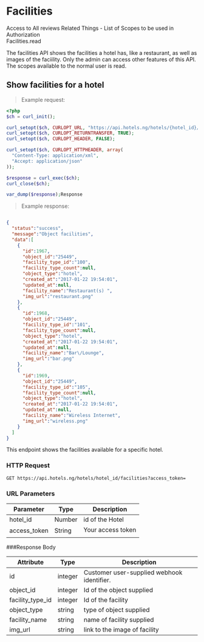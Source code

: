 # Facilities
Access to All reviews Related Things - List of Scopes to be used in Authorization<br>
Facilities.read

The facilities API shows the facilities a hotel has, like a restaurant, as well as images of the faciility. Only the admin can access other features of this API. The scopes available to the normal user is read.
## Show facilities for a hotel


> Example request:

```php
<?php
$ch = curl_init();

curl_setopt($ch, CURLOPT_URL, "https://api.hotels.ng/hotels/{hotel_id}/facilities?access_token=");
curl_setopt($ch, CURLOPT_RETURNTRANSFER, TRUE);
curl_setopt($ch, CURLOPT_HEADER, FALSE);

curl_setopt($ch, CURLOPT_HTTPHEADER, array(
  "Content-Type: application/xml",
  "Accept: application/json"
));

$response = curl_exec($ch);
curl_close($ch);

var_dump($response);Response
```

> Example response:

```json

{  
  "status":"success",
  "message":"Object facilities",
  "data":[  
    {  
      "id":1967,
      "object_id":"25449",
      "facility_type_id":"100",
      "facility_type_count":null,
      "object_type":"hotel",
      "created_at":"2017-01-22 19:54:01",
      "updated_at":null,
      "facility_name":"Restaurant(s) ",
      "img_url":"restaurant.png"
    },
    {  
      "id":1968,
      "object_id":"25449",
      "facility_type_id":"101",
      "facility_type_count":null,
      "object_type":"hotel",
      "created_at":"2017-01-22 19:54:01",
      "updated_at":null,
      "facility_name":"Bar\/Lounge",
      "img_url":"bar.png"
    },
    {  
      "id":1969,
      "object_id":"25449",
      "facility_type_id":"105",
      "facility_type_count":null,
      "object_type":"hotel",
      "created_at":"2017-01-22 19:54:01",
      "updated_at":null,
      "facility_name":"Wireless Internet",
      "img_url":"wireless.png"
    }
  ]
}


```

This endpoint shows the facilities available for a specific hotel.

### HTTP Request

`GET https://api.hotels.ng/hotels/hotel_id/facilities?access_token=`

### URL Parameters

Parameter | Type | Description
--------- | ------- | -----------
hotel_id | Number | id of the Hotel
access_token | String | Your access token



###Response Body

Attribute | Type | Description
--------- | ------- | -----------
        id| integer | Customer user-supplied webhook identifier.
object_id | integer | Id of the object supplied
facility_type_id| integer| Id of the facility
  object_type| string |type of object supplied
 facility_name| string | name of facility supplied
img_url | string | link to the image of facility

